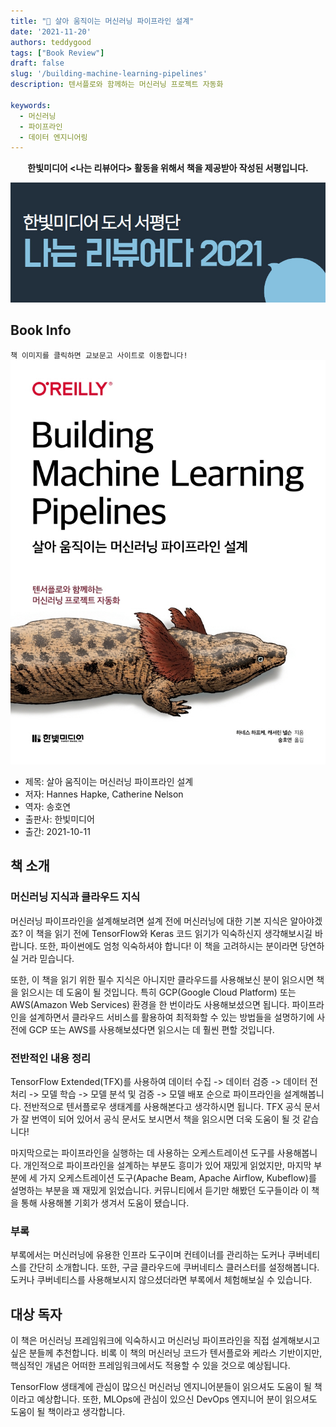 ```yaml
---
title: "📖 살아 움직이는 머신러닝 파이프라인 설계"
date: '2021-11-20'
authors: teddygood
tags: ["Book Review"]
draft: false
slug: '/building-machine-learning-pipelines'
description: 텐서플로와 함께하는 머신러닝 프로젝트 자동화

keywords:
  - 머신러닝
  - 파이프라인
  - 데이터 엔지니어링
---
```


**<center>한빛미디어 <나는 리뷰어다> 활동을 위해서 책을 제공받아 작성된 서평입니다.</center>**

![나는 리뷰어다 2021](../assets/I-am-reviewer-2021.jpg)

## Book Info

`책 이미지를 클릭하면 교보문고 사이트로 이동합니다!`
[![책](../assets/review/building-machine-learning-pipelines.jpg)](https://www.kyobobook.co.kr/product/detailViewKor.laf?ejkGb=KOR&mallGb=KOR&barcode=9791162244814&orderClick=LEa&Kc=)

- 제목: 살아 움직이는 머신러닝 파이프라인 설계
- 저자: Hannes Hapke, Catherine Nelson
- 역자: 송호연
- 출판사: 한빛미디어
- 출간: 2021-10-11

## 책 소개

### 머신러닝 지식과 클라우드 지식

머신러닝 파이프라인을 설계해보려면 설계 전에 머신러닝에 대한 기본 지식은 알아야겠죠? 이 책을 읽기 전에 TensorFlow와 Keras 코드 읽기가 익숙하신지 생각해보시길 바랍니다. 또한, 파이썬에도 엄청 익숙하셔야 합니다! 이 책을 고려하시는 분이라면 당연하실 거라 믿습니다.

또한, 이 책을 읽기 위한 필수 지식은 아니지만 클라우드를 사용해보신 분이 읽으시면 책을 읽으시는 데 도움이 될 것입니다. 특히 GCP(Google Cloud Platform) 또는 AWS(Amazon Web Services) 환경을 한 번이라도 사용해보셨으면 됩니다. 파이프라인을 설계하면서 클라우드 서비스를 활용하여 최적화할 수 있는 방법들을 설명하기에 사전에 GCP 또는 AWS를 사용해보셨다면 읽으시는 데 훨씬 편할 것입니다. 

### 전반적인 내용 정리

TensorFlow Extended(TFX)를 사용하여 데이터 수집 -> 데이터 검증 -> 데이터 전처리 -> 모델 학습 -> 모델 분석 및 검증 -> 모델 배포 순으로 파이프라인을 설계해봅니다. 전반적으로 텐서플로우 생태계를 사용해본다고 생각하시면 됩니다. TFX 공식 문서가 잘 번역이 되어 있어서 공식 문서도 보시면서 책을 읽으시면 더욱 도움이 될 것 같습니다!

마지막으로는 파이프라인을 실행하는 데 사용하는 오케스트레이션 도구를 사용해봅니다. 개인적으로 파이프라인을 설계하는 부분도 흥미가 있어 재밌게 읽었지만, 마지막 부분에 세 가지 오케스트레이션 도구(Apache Beam, Apache Airflow, Kubeflow)를 설명하는 부분을 꽤 재밌게 읽었습니다. 커뮤니티에서 듣기만 해봤던 도구들이라 이 책을 통해 사용해볼 기회가 생겨서 도움이 됐습니다.

### 부록

부록에서는 머신러닝에 유용한 인프라 도구이며 컨테이너를 관리하는 도커나 쿠버네티스를 간단히 소개합니다. 또한, 구글 클라우드에 쿠버네티스 클러스터를 설정해봅니다. 도커나 쿠버네티스를 사용해보시지 않으셨더라면 부록에서 체험해보실 수 있습니다. 

## 대상 독자

이 책은 머신러닝 프레임워크에 익숙하시고 머신러닝 파이프라인을 직접 설계해보시고 싶은 분들께 추천합니다. 비록 이 책의 머신러닝 코드가 텐서플로와 케라스 기반이지만, 핵심적인 개념은 어떠한 프레임워크에서도 적용할 수 있을 것으로 예상됩니다. 

TensorFlow 생태계에 관심이 많으신 머신러닝 엔지니어분들이 읽으셔도 도움이 될 책이라고 예상합니다. 또한, MLOps에 관심이 있으신 DevOps 엔지니어 분이 읽으셔도 도움이 될 책이라고 생각합니다. 